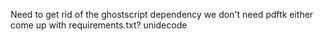 Need to get rid of the ghostscript dependency
we don't need pdftk either
come up with requirements.txt?
unidecode
